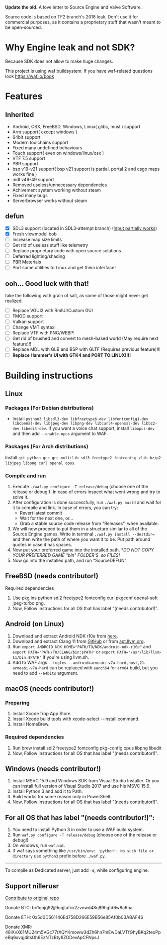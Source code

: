 **Update the old.** A love letter to Source Engine and Valve Software.

Source code is based on TF2 branch's 2018 leak. Don't use it for commercial purposes, as it contains a proprietary stuff that wasn't meant to be open-sourced.

# Why Engine leak and not SDK?
Because SDK does not allow to make huge changes. 

This project is using waf buildsystem. If you have waf-related questions look https://waf.io/book

# Features
## Inherited
- Android, OSX, FreeBSD, Windows, Linux( glibc, musl ) support
- Arm support( except windows )
- 64bit support
- Modern toolchains support
- Fixed many undefined behaviours
- Touch support( even on windows/linux/osx )
- VTF 7.5 support
- PBR support
- bsp v19-v21 support( bsp v21 support is partial, portal 2 and csgo maps works fine )
- mdl v46-49 support
- Removed useless/unnecessary dependencies
- Achivement system working without steam
- Fixed many bugs
- Serverbrowser works without steam
## defun
- [X] SDL3 support (located in SDL3-attempt branch) ([Input partially works](https://gitlab.com/defun/engine/-/issues/1))
- [X] Fresh viewmodel bob
- [ ] Increase map size limits
- [ ] Get rid of useless stuff like telemetry
- [ ] Replace proprietary code with open source solutions
- [ ] Deferred lighting/shading
- [ ] PBR Materials
- [ ] Port some utilities to Linux and get them interface!
## ooh... Good luck with that!
take the following with grain of salt, as some of those might never get realized.
- [ ] Replace VGUI2 with RmlUI/Custom GUI
- [ ] FMOD support
- [ ] Vulkan support
- [ ] Change VMT syntax!
- [ ] Replace VTF with PNG/WEBP!
- [ ] Get rid of brushed and convert to mesh-based world (May require next feature)!!
- [ ] Replace MDL with GLB and BSP with GLTF (Requires previous feature)!!!
- [ ] **Replace Hammer's UI with GTK4 and PORT TO LINUX!!!!**

# Building instructions
## Linux
### Packages (For Debian distributions)
* Install `python3 libsdl3-dev libfreetype6-dev libfontconfig1-dev libopenal-dev libjpeg-dev libpng-dev libcurl4-openssl-dev libbz2-dev libedit-dev`.
If you want a voice chat support, install `libopus-dev` and then add `--enable-opus` argument to WAF.

### Packages (For Arch distributions)
Install `git python gcc gcc-multilib sdl3 freetype2 fontconfig zlib bzip2 libjpeg libpng curl openal opus`.

### Compile and run
1. Execute `./waf.py configure -T release/debug` (choose one of the release or debug!). In case of errors inspect what went wrong and try to solve it.
2. After configuration is done successfully, run `./waf.py build` and wait for it to compile and link. In case of errors, you can try:
   * Revert latest commit
   * Wait for the next one, or...
   * Grab a stable source code release from "Releases", when available.
3. We will now proceed to put them in a structure similar to all of the Source Engine games. Write in terminal `./waf.py install --destdir=` and then write the path of where you want it to be. Put path around quotes in case it has spaces.
4. Now put your preferred game into the installed path. **DO NOT COPY YOUR PREFERRED GAME "bin" FOLDER'S *.so FILES!**
5. Now go into the installed path, and run "SourceDEFUN".


## FreeBSD (needs contributor!)
Required dependencies

1. Use pkg ins python sdl2 freetype2 fontconfig curl pkgconf openal-soft jpeg-turbo png.
2. Now, Follow instructions for all OS that has label "(needs contributor!)".

## Android (on Linux)
1. Download and extract Android NDK r10e from [here](https://github.com/android/ndk/wiki/Unsupported-Downloads).
2. Download and extract Clang 11 from [GitHub](https://github.com/llvm/llvm-project/releases/download/llvmorg-11.1.0/clang+llvm-11.1.0-x86_64-linux-gnu-ubuntu-16.04.tar.xz) or from [apt.llvm.org](https://apt.llvm.org/).
3. Run `export ANDROID_NDK_HOME="PATH/TO/NDK/android-ndk-r10e"` and `export PATH="PATH/TO/CLANG/bin:$PATH"` or `export PATH="/usr/lib/llvm-11/bin:$PATH"` if you're using llvm.sh.
4. Add to WAF args `--togles --android=armeabi-v7a-hard,host,21`. `armeabi-v7a-hard` can be replaced with `aarch64` for `arm64` build, but you need to add `--64bits` argument.

## macOS (needs contributor!)
### Preparing

1. Install Xcode frop App Store.
2. Install Xcode build tools with xcode-select --install command.
3. Install HomeBrew.

### Required dependencies
1. Run brew install sdl2 freetype2 fontconfig pkg-config opus libpng libedit
2. Now, Follow instructions for all OS that has label "(needs contributor!)".


## Windows (needs contributor!)

1. Install MSVC 15.9 and Windows SDK from Visual Studio Installer. Or you can install full version of Visual Studio 2017 and use his MSVC 15.9.
2. Install Python 3 and add it to Path.
3. Build works for some reason only in PowerShell.
4. Now, Follow instructions for all OS that has label "(needs contributor!)".


## For all OS that has label "(needs contributor!)":
1. You need to install Python 3 in order to use a WAF build system.
2. Run `waf.py configure -T release/debug` (choose one of the release or debug!)
3. On windows, run `waf.bat`.
4. If waf says something like `/usr/bin/env: 'python': No such file or directory` use `python3` prefix before `./waf.py`.

-------------
To compile as Dedicated server, just add `-d`, while configuring engine.



## Support nillerusr
[Contribute to original repo](https://github.com/nillerusr/source-engine)

Donate BTC: bc1qnjq92jj9uqjtafcx2zvnwd48q89hgtd6w8a6na

Donate ETH: 0x5d0D561146Ed758D266E59B56e85Af0b03ABAF46

Donate XMR: 48iXvX61MU24m5VGc77rXQYKmoww3dZh6hn7mEwDaLVTfGhyBKq2teoPpeBq6xvqj4itsGh6EzNTzBty6ZDDevApCFNpsJ
